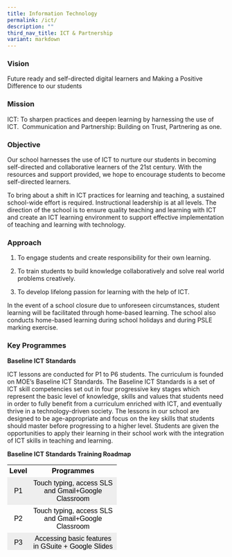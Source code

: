 ```yaml
---
title: Information Technology
permalink: /ict/
description: ""
third_nav_title: ICT & Partnership
variant: markdown
---
```

### Vision

Future ready and self-directed digital learners and&nbsp;Making a Positive Difference to our students

### Mission

ICT: To sharpen practices and deepen learning by harnessing the use of ICT.&nbsp;
Communication and Partnership: Building on Trust, Partnering as one.

### Objective

Our school harnesses the use of ICT to nurture our students in becoming self-directed and collaborative learners of the 21st century. With the resources and support provided, we hope to encourage students to become self-directed learners.

To bring about a shift in ICT practices for learning and teaching, a sustained school-wide effort is required. Instructional leadership is at all levels. The direction of the school is to ensure quality teaching and learning with ICT and create an ICT learning environment to support effective implementation of teaching and learning with technology.

### Approach

1. To engage students and create responsibility for their own learning.

2. To train students to build knowledge collaboratively and solve real world problems creatively.

3. To develop lifelong passion for learning with the help of ICT.

In the event of a school closure due to unforeseen circumstances, student learning will be facilitated through home-based learning. The school also conducts home-based learning during school holidays and during PSLE marking exercise.

### Key Programmes

**Baseline ICT Standards**

ICT lessons are conducted for P1 to P6 students. The curriculum is founded on MOE’s Baseline ICT Standards. The Baseline ICT Standards is a set of ICT skill competencies set out in four progressive key stages which represent the basic level of knowledge, skills and values that students need in order to fully benefit from a curriculum enriched with ICT, and eventually thrive in a technology-driven society. The lessons in our school are designed to be age-appropriate and focus on the key skills that students should master before progressing to a higher level. Students are given the opportunities to apply their learning in their school work with the integration of ICT skills in teaching and learning.

**Baseline ICT Standards Training Roadmap**

<table style="box-sizing: border-box; color: rgb(0, 0, 0); font-family: Signika, Arial, sans-serif; font-size: 16px; font-style: normal; font-variant-ligatures: normal; font-variant-caps: normal; font-weight: 400; letter-spacing: normal; orphans: 2; text-align: start; text-transform: none; white-space: normal; widows: 2; word-spacing: 0px; -webkit-text-stroke-width: 0px; text-decoration-thickness: initial; text-decoration-style: initial; text-decoration-color: initial; height: 197px; width: 589px;"><tbody style="box-sizing: border-box;"><tr style="box-sizing: border-box;"><td style="box-sizing: border-box; padding: 5px; width: 10px; border-color: rgb(0, 0, 0); text-align: center;"><span style="box-sizing: border-box; font-family: helvetica, arial, sans-serif;"><strong style="box-sizing: border-box; font-weight: bolder;">Level</strong></span></td><td style="box-sizing: border-box; padding: 5px; width: 202px; border-color: rgb(0, 0, 0); text-align: center;"><span style="box-sizing: border-box; font-family: helvetica, arial, sans-serif;"><strong style="box-sizing: border-box; font-weight: bolder;">Programmes</strong></span></td></tr><tr style="box-sizing: border-box; background: rgb(238, 238, 238);"><td style="box-sizing: border-box; padding: 5px; width: 10px; border-color: rgb(0, 0, 0); text-align: center;"><span style="box-sizing: border-box; font-family: helvetica, arial, sans-serif;">P1</span></td><td style="box-sizing: border-box; padding: 5px; width: 202px; border-color: rgb(0, 0, 0); text-align: center;"><span style="box-sizing: border-box; font-family: helvetica, arial, sans-serif;">Touch typing, access SLS and Gmail+Google Classroom</span></td></tr><tr style="box-sizing: border-box;"><td style="box-sizing: border-box; padding: 5px; width: 10px; border-color: rgb(0, 0, 0); text-align: center;"><span style="box-sizing: border-box; font-family: helvetica, arial, sans-serif;">P2</span></td><td style="box-sizing: border-box; padding: 5px; width: 202px; border-color: rgb(0, 0, 0); text-align: center;"><span style="box-sizing: border-box; font-family: helvetica, arial, sans-serif;">Touch typing, access SLS and Gmail+Google Classroom</span></td></tr><tr style="box-sizing: border-box; background: rgb(238, 238, 238);"><td style="box-sizing: border-box; padding: 5px; width: 10px; border-color: rgb(0, 0, 0); text-align: center;"><span style="box-sizing: border-box; font-family: helvetica, arial, sans-serif;">P3</span></td><td style="box-sizing: border-box; padding: 5px; width: 202px; border-color: rgb(0, 0, 0); text-align: center;"><span style="box-sizing: border-box; font-family: helvetica, arial, sans-serif;">Accessing basic features in GSuite + Google Slides</span></td></tr><tr style="box-sizing: border-box;"><td style="box-sizing: border-box; padding: 5px; width: 10px; border-color: rgb(0, 0, 0); text-align: center;"><span style="box-sizing: border-box; font-family: helvetica, arial, sans-serif;">P4</span></td><td style="box-sizing: border-box; padding: 5px; width: 202px; border-color: rgb(0, 0, 0); text-align: center;"><span style="box-sizing: border-box; font-family: helvetica, arial, sans-serif;">Accessing basic features in GSuite + Google Doc</span></td></tr><tr style="box-sizing: border-box; background: rgb(238, 238, 238);"><td style="box-sizing: border-box; padding: 5px; width: 10px; border-color: rgb(0, 0, 0); text-align: center;"><span style="box-sizing: border-box; font-family: helvetica, arial, sans-serif;">P5</span></td><td style="box-sizing: border-box; padding: 5px; width: 202px; border-color: rgb(0, 0, 0); text-align: center;"><span style="box-sizing: border-box; font-family: helvetica, arial, sans-serif;">Accessing basic features in GSuite + Google Sheet</span></td></tr><tr style="box-sizing: border-box;"><td style="box-sizing: border-box; padding: 5px; width: 10px; border-color: rgb(0, 0, 0); text-align: center;"><span style="box-sizing: border-box; font-family: helvetica, arial, sans-serif;">P6</span></td><td style="box-sizing: border-box; padding: 5px; width: 202px; border-color: rgb(0, 0, 0); text-align: center;"><span style="box-sizing: border-box; font-family: helvetica, arial, sans-serif;">Basic Coding</span></td></tr></tbody></table>